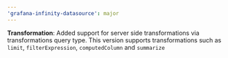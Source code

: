 ```yaml
---
'grafana-infinity-datasource': major
---
```


**Transformation**: Added support for server side transformations via transformations query type. This version supports transformations such as `limit`, `filterExpression`, `computedColumn` and `summarize`

